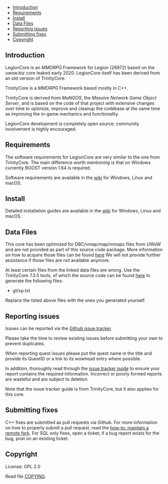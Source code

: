 * [Introduction](#introduction)
* [Requirements](#requirements)
* [Install](#install)
* [Data Files](#data-files)
* [Reporting issues](#reporting-issues)
* [Submitting fixes](#submitting-fixes)
* [Copyright](#copyright)

## Introduction

LegionCore is an *MMORPG* Framework for Legion (26972) based on the uwow.biz core leaked early 2020.
LegionCore itself has been derived from an old version of TrinityCore.

TrinityCore is a *MMORPG* Framework based mostly in C++.

TrinityCore is derived from *MaNGOS*, the *Massive Network Game Object Server*, and is
based on the code of that project with extensive changes over time to optimize,
improve and cleanup the codebase at the same time as improving the in-game
mechanics and functionality.

LegionCore development is completely open source; community involvement is highly encouraged.


## Requirements

The software requirements for LegionCore are very similar to the one from TrinityCore.
The main difference worth mentioning is that on Windows currently BOOST version 1.64 is required.

Software requirements are available in the [wiki](https://www.trinitycore.info/display/tc/Requirements) for
Windows, Linux and macOS.


## Install

Detailed installation guides are available in the [wiki](https://www.trinitycore.info/display/tc/Installation+Guide) for
Windows, Linux and macOS.


## Data Files

This core has been optimized for DBC/vmap/map/mmaps files from UWoW and are not provided as part of this source code package.
More information on how to acquire those files can be found [here](https://www.emucoach.com/legion-7-3-5-/6945-repack-7-3-5-legion-wow-repack-wow-legion-7-3-5-repack-blizzlike-fun.html)
We will not provide further assistance if those files are not available anymore.

At least certain files from the linked data files are wrong.
Use the TrinityCore 7.3.5 tools, of which the source code can be found [here](https://github.com/TrinityCore/TrinityCore/releases/tag/7.3.5%2F26972) to generate the following files:
* gt/xp.txt

Replace the listed above files with the ones you generated yourself.

## Reporting issues

Issues can be reported via the [Github issue tracker](https://github.com/SmokeRover/LegionCore-7.3.5/issues).

Please take the time to review existing issues before submitting your own to
prevent duplicates.


When reporting quest issues please put the quest name in the title and provide its QuestID or a link to its wowhead entry where possible.


In addition, thoroughly read through the [issue tracker guide](https://community.trinitycore.org/topic/37-the-trinitycore-issuetracker-and-you/) to ensure
your report contains the required information. Incorrect or poorly formed
reports are wasteful and are subject to deletion.

Note that the issue tracker guide is from TrinityCore, but it also applies for this core.


## Submitting fixes

C++ fixes are submitted as pull requests via Github. For more information on how to
properly submit a pull request, read the [how-to: maintain a remote fork](https://community.trinitycore.org/topic/9002-howto-maintain-a-remote-fork-for-pull-requests-tortoisegit/).
For SQL only fixes, open a ticket; if a bug report exists for the bug, post on an existing ticket.


## Copyright

License: GPL 2.0

Read file [COPYING](COPYING).
